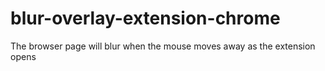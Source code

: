 # blur-overlay-extension-chrome
The browser page will blur when the mouse moves away as the extension opens
